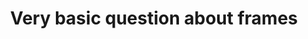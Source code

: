 ---
title: 'Very basic question about frames'
redirect_to:
  - 'https://discuss.pencil2d.org/t/very-basic-question-about-frames/847'
---